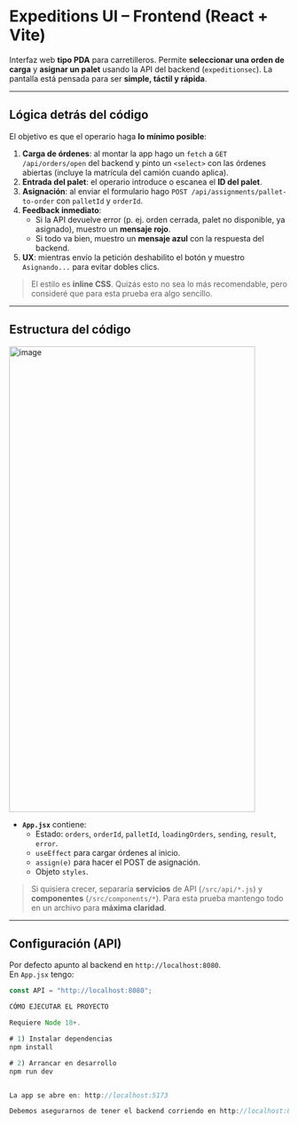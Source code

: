 # Expeditions UI – Frontend (React + Vite)

Interfaz web **tipo PDA** para carretilleros. Permite **seleccionar una orden de carga** y **asignar un palet** usando la API del backend (`expeditionsec`). La pantalla está pensada para ser **simple, táctil y rápida**.

---

## Lógica detrás del código

El objetivo es que el operario haga **lo mínimo posible**:

1. **Carga de órdenes**: al montar la app hago un `fetch` a `GET /api/orders/open` del backend y pinto un `<select>` con las órdenes abiertas (incluye la matrícula del camión cuando aplica).
2. **Entrada del palet**: el operario introduce o escanea el **ID del palet**.
3. **Asignación**: al enviar el formulario hago `POST /api/assignments/pallet-to-order` con `palletId` y `orderId`.
4. **Feedback inmediato**:
   - Si la API devuelve error (p. ej. orden cerrada, palet no disponible, ya asignado), muestro un **mensaje rojo**.
   - Si todo va bien, muestro un **mensaje azul** con la respuesta del backend.
5. **UX**: mientras envío la petición deshabilito el botón y muestro `Asignando...` para evitar dobles clics.

> El estilo es **inline CSS**. Quizás esto no sea lo más recomendable, pero consideré que para esta prueba era algo sencillo.

---

## Estructura del código
<img width="443" height="839" alt="image" src="https://github.com/user-attachments/assets/500111b6-f5be-40b2-a54d-26ced42bcbd0" />


- **`App.jsx`** contiene:
  - Estado: `orders`, `orderId`, `palletId`, `loadingOrders`, `sending`, `result`, `error`.
  - `useEffect` para cargar órdenes al inicio.
  - `assign(e)` para hacer el POST de asignación.
  - Objeto `styles`.

> Si quisiera crecer, separaría **servicios** de API (`/src/api/*.js`) y **componentes** (`/src/components/*`). Para esta prueba mantengo todo en un archivo para **máxima claridad**.

---

## Configuración (API)

Por defecto apunto al backend en `http://localhost:8080`.  
En `App.jsx` tengo:

```js
const API = "http://localhost:8080";

CÓMO EJECUTAR EL PROYECTO

Requiere Node 18+.

# 1) Instalar dependencias
npm install

# 2) Arrancar en desarrollo
npm run dev


La app se abre en: http://localhost:5173

Debemos asegurarnos de tener el backend corriendo en http://localhost:8080

